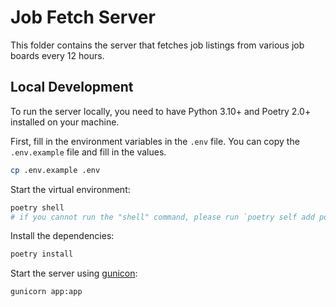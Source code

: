 # Job Fetch Server

This folder contains the server that fetches job listings from various
job boards every 12 hours.

## Local Development

To run the server locally, you need to have Python 3.10+ and Poetry 2.0+
installed on your machine.

First, fill in the environment variables in the `.env` file. You can copy the
`.env.example` file and fill in the values.

```bash
cp .env.example .env
```

Start the virtual environment:

```bash
poetry shell
# if you cannot run the "shell" command, please run `poetry self add poetry-plugin-shell`
```

Install the dependencies:

```bash
poetry install
```

Start the server using [gunicon](https://gunicorn.org/):

```bash
gunicorn app:app
```
